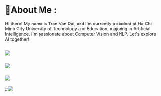 # 💫About Me :
Hi there! My name is Tran Van Dai, and I'm currently a student at Ho Chi Minh City University of Technology and Education, majoring in Artificial Intelligence. I'm passionate about Computer Vision and NLP. Let's explore AI together!


![](https://github-readme-stats.vercel.app/api?username=OnlyBiggg&theme=tokyonight&hide_border=false&include_all_commits=false&count_private=false)<br/><br/>
![](https://github-readme-streak-stats.herokuapp.com/?user=OnlyBiggg&theme=tokyonight&hide_border=false)<br/><br/>
![](https://github-readme-stats.vercel.app/api/top-langs/?username=OnlyBiggg&theme=tokyonight&hide_border=false&include_all_commits=false&count_private=false&layout=compact)
---
#[![](https://visitcount.itsvg.in/api?id=OnlyBiggg&icon=0&color=0)](https://visitcount.itsvg.in)
